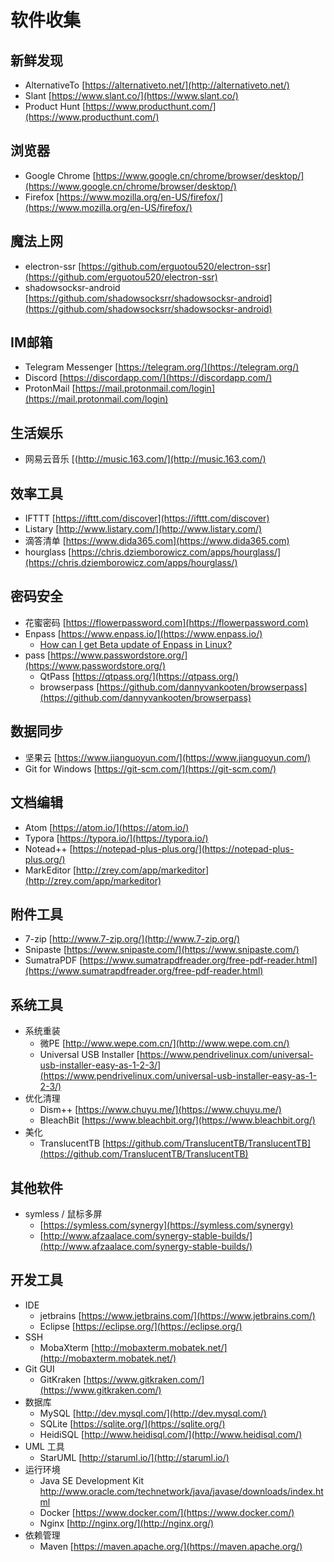 # 软件收集

## 新鲜发现

- AlternativeTo [https://alternativeto.net/](http://alternativeto.net/)
- Slant   [https://www.slant.co/](https://www.slant.co/)
- Product Hunt  [https://www.producthunt.com/](https://www.producthunt.com/)

## 浏览器
- Google Chrome [https://www.google.cn/chrome/browser/desktop/](https://www.google.cn/chrome/browser/desktop/)
- Firefox  [https://www.mozilla.org/en-US/firefox/](https://www.mozilla.org/en-US/firefox/)

## 魔法上网

- electron-ssr [https://github.com/erguotou520/electron-ssr](https://github.com/erguotou520/electron-ssr)
- shadowsocksr-android [https://github.com/shadowsocksrr/shadowsocksr-android](https://github.com/shadowsocksrr/shadowsocksr-android)

## IM邮箱

- Telegram Messenger  [https://telegram.org/](https://telegram.org/)
- Discord  [https://discordapp.com/](https://discordapp.com/)
- ProtonMail  [https://mail.protonmail.com/login](https://mail.protonmail.com/login)

## 生活娱乐

- 网易云音乐  [(http://music.163.com/](http://music.163.com/)

## 效率工具

- IFTTT  [https://ifttt.com/discover](https://ifttt.com/discover)
- Listary  [http://www.listary.com/](http://www.listary.com/)
- 滴答清单    [https://www.dida365.com](https://www.dida365.com)
- hourglass  [https://chris.dziemborowicz.com/apps/hourglass/](https://chris.dziemborowicz.com/apps/hourglass/)

## 密码安全

- 花蜜密码  [https://flowerpassword.com](https://flowerpassword.com)
- Enpass [https://www.enpass.io/](https://www.enpass.io/)
  - [How can I get Beta update of Enpass in Linux?](https://www.enpass.io/how-can-i-get-the-beta-update-of-enpass-in-linux/)
- pass [https://www.passwordstore.org/](https://www.passwordstore.org/)
  - QtPass [https://qtpass.org/](https://qtpass.org/)
  - browserpass [https://github.com/dannyvankooten/browserpass](https://github.com/dannyvankooten/browserpass)

## 数据同步

- 坚果云  [https://www.jianguoyun.com/](https://www.jianguoyun.com/)
- Git for Windows  [https://git-scm.com/](https://git-scm.com/)

## 文档编辑

- Atom  [https://atom.io/](https://atom.io/)
- Typora [https://typora.io/](https://typora.io/)
- Notead++  [https://notepad-plus-plus.org/](https://notepad-plus-plus.org/)
- MarkEditor  [http://zrey.com/app/markeditor](http://zrey.com/app/markeditor)


## 附件工具
- 7-zip  [http://www.7-zip.org/](http://www.7-zip.org/)
- Snipaste  [https://www.snipaste.com/](https://www.snipaste.com/)
- SumatraPDF  [https://www.sumatrapdfreader.org/free-pdf-reader.html](https://www.sumatrapdfreader.org/free-pdf-reader.html)

## 系统工具

- 系统重装
  - 微PE  [http://www.wepe.com.cn/](http://www.wepe.com.cn/)
  - Universal USB Installer  [https://www.pendrivelinux.com/universal-usb-installer-easy-as-1-2-3/](https://www.pendrivelinux.com/universal-usb-installer-easy-as-1-2-3/)
- 优化清理
  - Dism++  [https://www.chuyu.me/](https://www.chuyu.me/)
  - BleachBit  [https://www.bleachbit.org/](https://www.bleachbit.org/)
- 美化
  - TranslucentTB [https://github.com/TranslucentTB/TranslucentTB](https://github.com/TranslucentTB/TranslucentTB)

## 其他软件

- symless /  鼠标多屏
    - [https://symless.com/synergy](https://symless.com/synergy)
    - [http://www.afzaalace.com/synergy-stable-builds/](http://www.afzaalace.com/synergy-stable-builds/)

## 开发工具

- IDE
  - jetbrains  [https://www.jetbrains.com/](https://www.jetbrains.com/)
  - Eclipse  [https://eclipse.org/](https://eclipse.org/)
- SSH
  - MobaXterm  [http://mobaxterm.mobatek.net/](http://mobaxterm.mobatek.net/)
- Git GUI
  - GitKraken  [https://www.gitkraken.com/](https://www.gitkraken.com/)
- 数据库
  - MySQL  [http://dev.mysql.com/](http://dev.mysql.com/)
  - SQLite  [https://sqlite.org/](https://sqlite.org/)
  - HeidiSQL  [http://www.heidisql.com/](http://www.heidisql.com/)
- UML 工具
  - StarUML  [http://staruml.io/](http://staruml.io/)
- 运行环境
  - Java SE Development Kit [http://www.oracle.com/technetwork/java/javase/downloads/index.html   ](http://www.oracle.com/technetwork/java/javase/downloads/index.html)
  - Docker  [https://www.docker.com/](https://www.docker.com/)
  - Nginx  [http://nginx.org/](http://nginx.org/)
- 依赖管理
  - Maven  [https://maven.apache.org/](https://maven.apache.org/)
